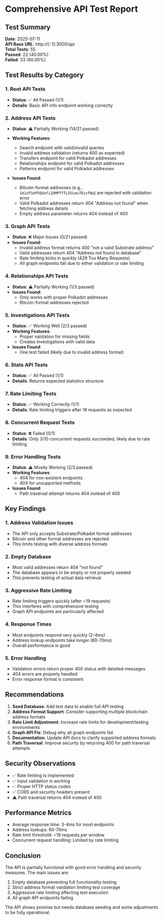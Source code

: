 # Comprehensive API Test Report

## Test Summary

**Date**: 2025-07-11  
**API Base URL**: http://[::1]:3000/api  
**Total Tests**: 55  
**Passed**: 22 (40.00%)  
**Failed**: 33 (60.00%)  

## Test Results by Category

### 1. Root API Tests
- **Status**: ✅ All Passed (1/1)
- **Details**: Basic API info endpoint working correctly

### 2. Address API Tests
- **Status**: ⚠️ Partially Working (14/21 passed)
- **Working Features**:
  - Search endpoint with valid/invalid queries
  - Invalid address validation (returns 400 as expected)
  - Transfers endpoint for valid Polkadot addresses
  - Relationships endpoint for valid Polkadot addresses
  - Patterns endpoint for valid Polkadot addresses
  
- **Issues Found**:
  - Bitcoin-format addresses (e.g., `1A1zP1eP5QGefi2DMPTfTL5SLmv7DivfNa`) are rejected with validation error
  - Valid Polkadot addresses return 404 "Address not found" when fetching address details
  - Empty address parameter returns 404 instead of 400

### 3. Graph API Tests
- **Status**: ❌ Major Issues (0/21 passed)
- **Issues Found**:
  - Invalid address format returns 400 "not a valid Substrate address"
  - Valid addresses return 404 "Address not found in database"
  - Rate limiting kicks in quickly (429 Too Many Requests)
  - All graph endpoints fail due to either validation or rate limiting

### 4. Relationships API Tests
- **Status**: ⚠️ Partially Working (1/3 passed)
- **Issues Found**:
  - Only works with proper Polkadot addresses
  - Bitcoin-format addresses rejected

### 5. Investigations API Tests
- **Status**: ✅ Working Well (2/3 passed)
- **Working Features**:
  - Proper validation for missing fields
  - Creates investigations with valid data
- **Issues Found**:
  - One test failed (likely due to invalid address format)

### 6. Stats API Tests
- **Status**: ✅ All Passed (1/1)
- **Details**: Returns expected statistics structure

### 7. Rate Limiting Tests
- **Status**: ✅ Working Correctly (1/1)
- **Details**: Rate limiting triggers after 19 requests as expected

### 8. Concurrent Request Tests
- **Status**: ❌ Failed (0/1)
- **Details**: Only 3/10 concurrent requests succeeded, likely due to rate limiting

### 9. Error Handling Tests
- **Status**: ⚠️ Mostly Working (2/3 passed)
- **Working Features**:
  - 404 for non-existent endpoints
  - 404 for unsupported methods
- **Issues Found**:
  - Path traversal attempt returns 404 instead of 400

## Key Findings

### 1. Address Validation Issues
- The API only accepts Substrate/Polkadot format addresses
- Bitcoin and other format addresses are rejected
- This limits testing with diverse address formats

### 2. Empty Database
- Most valid addresses return 404 "not found"
- The database appears to be empty or not properly seeded
- This prevents testing of actual data retrieval

### 3. Aggressive Rate Limiting
- Rate limiting triggers quickly (after ~19 requests)
- This interferes with comprehensive testing
- Graph API endpoints are particularly affected

### 4. Response Times
- Most endpoints respond very quickly (2-4ms)
- Address lookup endpoints take longer (60-70ms)
- Overall performance is good

### 5. Error Handling
- Validation errors return proper 400 status with detailed messages
- 404 errors are properly handled
- Error response format is consistent

## Recommendations

1. **Seed Database**: Add test data to enable full API testing
2. **Address Format Support**: Consider supporting multiple blockchain address formats
3. **Rate Limit Adjustment**: Increase rate limits for development/testing environments
4. **Graph API Fix**: Debug why all graph endpoints fail
5. **Documentation**: Update API docs to clarify supported address formats
6. **Path Traversal**: Improve security by returning 400 for path traversal attempts

## Security Observations

- ✅ Rate limiting is implemented
- ✅ Input validation is working
- ✅ Proper HTTP status codes
- ✅ CORS and security headers present
- ⚠️ Path traversal returns 404 instead of 400

## Performance Metrics

- Average response time: 3-4ms for most endpoints
- Address lookups: 60-70ms
- Rate limit threshold: ~19 requests per window
- Concurrent request handling: Limited by rate limiting

## Conclusion

The API is partially functional with good error handling and security measures. The main issues are:
1. Empty database preventing full functionality testing
2. Strict address format validation limiting test coverage
3. Aggressive rate limiting affecting test execution
4. All graph API endpoints failing

The API shows promise but needs database seeding and some adjustments to be fully operational.